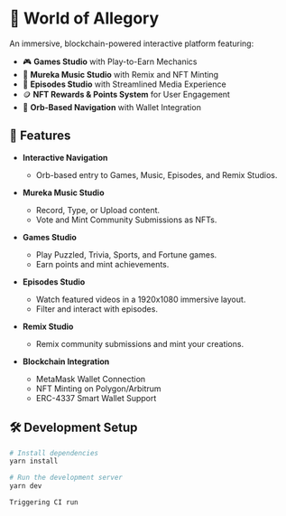 # 🌌 World of Allegory

An immersive, blockchain-powered interactive platform featuring:

- 🎮 **Games Studio** with Play-to-Earn Mechanics
- 🎵 **Mureka Music Studio** with Remix and NFT Minting
- 🎥 **Episodes Studio** with Streamlined Media Experience
- 🪙 **NFT Rewards & Points System** for User Engagement
- 🧩 **Orb-Based Navigation** with Wallet Integration

## 🚀 Features

- **Interactive Navigation**
  - Orb-based entry to Games, Music, Episodes, and Remix Studios.
  
- **Mureka Music Studio**
  - Record, Type, or Upload content.
  - Vote and Mint Community Submissions as NFTs.

- **Games Studio**
  - Play Puzzled, Trivia, Sports, and Fortune games.
  - Earn points and mint achievements.

- **Episodes Studio**
  - Watch featured videos in a 1920x1080 immersive layout.
  - Filter and interact with episodes.

- **Remix Studio**
  - Remix community submissions and mint your creations.

- **Blockchain Integration**
  - MetaMask Wallet Connection
  - NFT Minting on Polygon/Arbitrum
  - ERC-4337 Smart Wallet Support

## 🛠️ Development Setup

```bash
# Install dependencies
yarn install

# Run the development server
yarn dev

Triggering CI run
